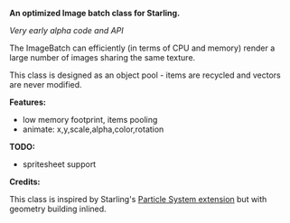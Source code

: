 **An optimized Image batch class for Starling.**

*Very early alpha code and API*

The ImageBatch can efficiently (in terms of CPU and memory) render a large number of images sharing the same texture.

This class is designed as an object pool - items are recycled and vectors are never modified.

**Features:**

 - low memory footprint, items pooling
 - animate: x,y,scale,alpha,color,rotation

**TODO:**

 - spritesheet support


**Credits:**

This class is inspired by Starling's [Particle System extension][1] but with geometry building inlined.

[1]: https://github.com/PrimaryFeather/Starling-Extension-Particle-System

